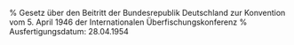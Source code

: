% Gesetz über den Beitritt der Bundesrepublik Deutschland zur Konvention vom 5. April 1946 der Internationalen Überfischungskonferenz
% Ausfertigungsdatum: 28.04.1954
 